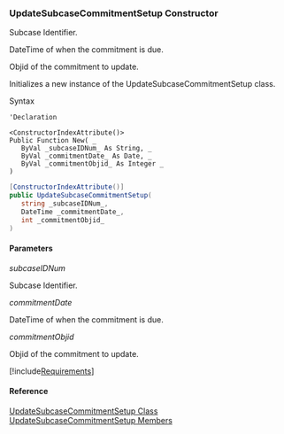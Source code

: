 ﻿### UpdateSubcaseCommitmentSetup Constructor

Subcase Identifier.

DateTime of when the commitment is due.

Objid of the commitment to update.

Initializes a new instance of the UpdateSubcaseCommitmentSetup class.

Syntax

```vbnet
'Declaration

<ConstructorIndexAttribute()>
Public Function New( _
   ByVal _subcaseIDNum_ As String, _
   ByVal _commitmentDate_ As Date, _
   ByVal _commitmentObjid_ As Integer _
)
```

```csharp
[ConstructorIndexAttribute()]
public UpdateSubcaseCommitmentSetup( 
   string _subcaseIDNum_,
   DateTime _commitmentDate_,
   int _commitmentObjid_
)
```

#### Parameters

_subcaseIDNum_

Subcase Identifier.

_commitmentDate_

DateTime of when the commitment is due.

_commitmentObjid_

Objid of the commitment to update.

[!include[Requirements](../partials/requirements.md)]

#### Reference

[UpdateSubcaseCommitmentSetup Class](FChoice.Toolkits.Clarify~FChoice.Toolkits.Clarify.Support.UpdateSubcaseCommitmentSetup.md)  
[UpdateSubcaseCommitmentSetup Members](FChoice.Toolkits.Clarify~FChoice.Toolkits.Clarify.Support.UpdateSubcaseCommitmentSetup_members.md)